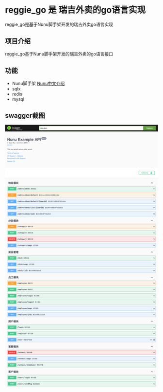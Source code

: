 # reggie_go 是 瑞吉外卖的go语言实现

reggie_go是基于Nunu脚手架开发的瑞吉外卖go语言实现

## 项目介绍
reggie_go基于Nunu脚手架开发的瑞吉外卖的go语言接口

## 功能

- Nunu脚手架
  [Nunu中文介绍](https://github.com/go-nunu/nunu/blob/main/README_zh.md)
- sqlx
- redis
- mysql

## swagger截图

![img.png](swagger.png)

